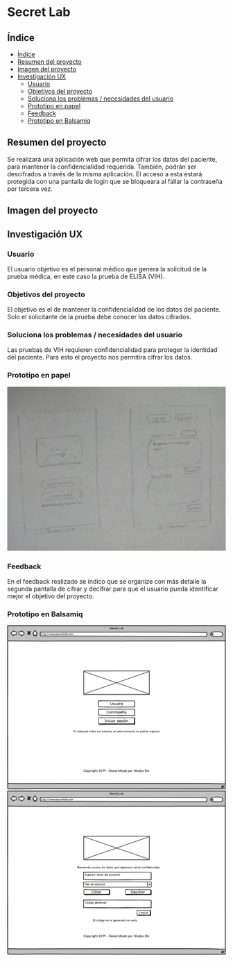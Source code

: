 # Secret Lab

## Índice

- [Índice](#índice)
- [Resumen del proyecto](#resumen-del-proyecto)
- [Imagen del proyecto](#imagen-del-proyecto)
- [Investigación UX](#investigacion-ux)
  - [Usuario](#usuario)
  - [Objetivos del proyecto](#objetivos-del-proyecto)
  - [Soluciona los problemas / necesidades del usuario](#soluciona-los-problemas-necesidades-del-usuario)
  - [Prototipo en papel](#prototipo-en-papel)
  - [Feedback](#feedback)
  - [Prototipo en Balsamiq](#prototipo-en-balsamiq)


## Resumen del proyecto

Se realizará una aplicación web que permita cifrar los datos del paciente, para mantener la confidencialidad requerida. También, podrán ser descifrados a través de la misma aplicación. El acceso a esta estará protegida con una pantalla de login que se bloqueara al fallar la contraseña por tercera vez.

## Imagen del proyecto



## Investigación UX

### Usuario

El usuario objetivo es el personal médico que genera la solicitud de la prueba médica, en este caso la prueba de ELISA (VIH).

### Objetivos del proyecto

El objetivo es el de mantener la confidencialidad de los datos del paciente. Solo el solicitante de la prueba debe conocer los datos cifrados.

### Soluciona los problemas / necesidades del usuario

Las pruebas de VIH requieren confidencialidad para proteger la identidad del paciente. Para esto el proyecto nos permitira cifrar los datos.


### Prototipo en papel

![boceto](boceto.jpg)

### Feedback

En el feedback realizado se indico que se organize con más detalle la segunda pantalla de cifrar y decifrar para que el usuario pueda identificar mejor el objetivo del proyecto.


### Prototipo en Balsamiq
![Pantalla_1](Pantalla_1.png)
![Pantalla_1](Pantalla_2.png)
